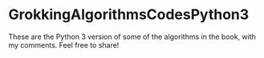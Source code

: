 # GrokkingAlgorithmsCodesPython3
 
 These are the Python 3 version of some of the algorithms in the book, with my comments.
 Feel free to share!

